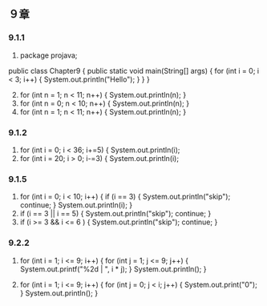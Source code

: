 ## ９章
### 9.1.1
1. package projava;

public class Chapter9 {
public static void main(String[] args) {
for (int i = 0; i < 3; i++) {
System.out.println("Hello");
}
}
}

2. for (int n = 1; n < 11; n++) {
   System.out.println(n);
   }
3. for (int n = 0; n < 10; n++) {
   System.out.println(n);
   }
4. for (int n = 1; n < 11; n++) {
   System.out.println(n);
   }

### 9.1.2
1. for (int i = 0; i < 36; i+=5) {
   System.out.println(i);
2.   for (int i = 20; i > 0; i-=3) {
     System.out.println(i);

### 9.1.5
1. for (int i = 0; i < 10; i++) {
   if (i == 3) {
   System.out.println("skip");
   continue;
   }
   System.out.println(i);
   }
2. if (i == 3 || i == 5) {
   System.out.println("skip");
   continue;
   }
3. if (i >= 3 && i <= 6 ) {
   System.out.println("skip");
   continue;
   }

### 9.2.2
1. for (int i = 1; i <= 9; i++) {
   for (int j = 1; j <= 9; j++) {
   System.out.printf("%2d | ", i * j);
   }
   System.out.println();
   }

1. for (int i = 1; i <= 9; i++) {
   for (int j = 0; j < i; j++) {
   System.out.print("0");
   }
   System.out.println();
   }
